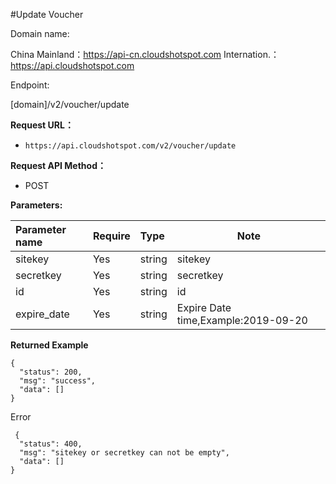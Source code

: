 #Update Voucher

Domain name:

China Mainland：https://api-cn.cloudshotspot.com
Internation.：https://api.cloudshotspot.com

Endpoint:

[domain]/v2/voucher/update



**Request URL：**
- ` https://api.cloudshotspot.com/v2/voucher/update `
  
**Request API Method：**
- POST 

**Parameters:** 

|Parameter name|Require|Type|Note|
|:----    |:---|:----- |-----   |
|sitekey |  Yes  |    string   |    sitekey   |
|secretkey |  Yes  |    string   |    secretkey   |
|id |  Yes  |    string   |    id   |
|expire_date |  Yes  |    string   |    Expire Date time,Example:2019-09-20  |

**Returned Example**


``` 
{
  "status": 200,
  "msg": "success",
  "data": []
}

```


 Error
```
 {
  "status": 400,
  "msg": "sitekey or secretkey can not be empty",
  "data": []
}
```

